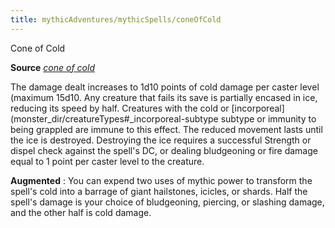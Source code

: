 ```yaml
---
title: mythicAdventures/mythicSpells/coneOfCold
---
```

Cone of Cold

**Source** [_cone of cold_](spell_dir/coneOfCold#_cone-of-cold)

The damage dealt increases to 1d10 points of cold damage per caster level (maximum 15d10. Any creature that fails its save is partially encased in ice, reducing its speed by half. Creatures with the cold or [incorporeal](monster_dir/creatureTypes#_incorporeal-subtype subtype or immunity to being grappled are immune to this effect. The reduced movement lasts until the ice is destroyed. Destroying the ice requires a successful Strength or dispel check against the spell's DC, or dealing bludgeoning or fire damage equal to 1 point per caster level to the creature.

**Augmented** : You can expend two uses of mythic power to transform the spell's cold into a barrage of giant hailstones, icicles, or shards. Half the spell's damage is your choice of bludgeoning, piercing, or slashing damage, and the other half is cold damage.

